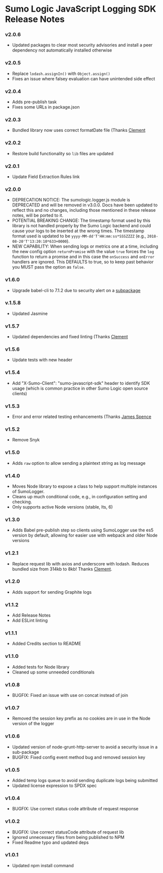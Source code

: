 # Sumo Logic JavaScript Logging SDK Release Notes

### v2.0.6
* Updated packages to clear most security advisories and install a peer dependency not automatically installed otherwise

### v2.0.5
* Replace `lodash.assignIn()` with `Object.assign()`
* Fixes an issue where falsey evaluation can have unintended side effect

### v2.0.4
* Adds pre-publish task
* Fixes some URLs in package.json

### v2.0.3
* Bundled library now uses correct formatDate file (Thanks [Clement](https://github.com/clementallen)

### v2.0.2
* Restore build functionality so `lib` files are updated

### v2.0.1
* Update Field Extraction Rules link

### v2.0.0
* DEPRECATION NOTICE: The sumologic.logger.js module is DEPRECATED and will be removed in v3.0.0. Docs have been updated to reflect this and no changes, including those mentioned in these release notes, will be ported to it.
* POTENTIAL BREAKING CHANGE: The timestamp format used by this library is not handled properly by the Sumo Logic backend and could cause your logs to be inserted at the wrong times. The timestamp format used is updated to be `yyyy-MM-dd'T'HH:mm:ss*SSSZZZZ` (e.g., `2018-08-20'T'13:20:10*633+0000`).
* NEW CAPABILITY: When sending logs or metrics one at a time, including the new config option `returnPromise` with the value `true` forces the `log` function to return a promise and in this case the `onSuccess` and `onError` handlers are ignored. This DEFAULTS to true, so to keep past behavior you MUST pass the option as `false`.

### v1.6.0
* Upgrade babel-cli to 7.1.2 due to security alert on a [subpackage](https://nvd.nist.gov/vuln/detail/CVE-2017-16028)

### v.1.5.8
* Updated Jasmine

### v1.5.7
* Updated dependencies and fixed linting (Thanks [Clement](https://github.com/clementallen)

### v1.5.6
* Update tests with new header

### v1.5.4
* Add "X-Sumo-Client": "sumo-javascript-sdk" header to identify SDK usage (which is common practice in other Sumo Logic open source clients)

### v1.5.3
* Error and error related testing enhancements (Thanks [James Spence](https://github.com/jamesaspence)

### v1.5.2
* Remove Snyk

### v1.5.0
* Adds `raw` option to allow sending a plaintext string as log message

### v1.4.0
* Moves Node library to expose a class to help support multiple instances of SumoLogger.
* Cleans up much conditional code, e.g., in configuration setting and checking.
* Only supports active Node versions (stable, lts, 6)

### v1.3.0
* Adds Babel pre-publish step so clients using SumoLogger use the es5 version by default, allowing for easier use with webpack and older Node versions

### v1.2.1
* Replace request lib with axios and underscore with lodash. Reduces bundled size from 314kb to 8kb! Thanks [Clement](https://github.com/clementallen).

### v1.2.0
* Adds support for sending Graphite logs

### v1.1.2
* Add Release Notes
* Add ESLint linting

### v1.1.1
* Added Credits section to README

### v1.1.0
* Added tests for Node library
* Cleaned up some unneeded conditionals

### v1.0.8
* BUGFIX: Fixed an issue with use on concat instead of join

### v1.0.7
* Removed the session key prefix as no cookies are in use in the Node version of the logger

### v1.0.6
* Updated version of node-grunt-http-server to avoid a security issue in a sub-package
* BUGFIX: Fixed config event method bug and removed session key

### v1.0.5
* Added temp logs queue to avoid sending duplicate logs being submitted
* Updated license expression to SPDX spec

### v1.0.4
* BUGFIX: Use correct status code attribute of request response

### v1.0.2
* BUGFIX: Use correct statusCode attribute of request lib
* Ignored unnecessary files from being published to NPM
* Fixed Readme typo and updated deps

### v1.0.1
* Updated npm install command
